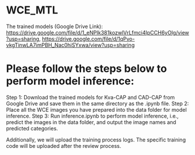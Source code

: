 # WCE_MTL
The trained models (Google Drive Link): https://drive.google.com/file/d/1_eNPIk381kozwlVrLfmci4IpCCH6yOlg/view?usp=sharing, https://drive.google.com/file/d/1qPvo-vkgTinwLA7imPBH_Nac0hiSYxwa/view?usp=sharing
# Please follow the steps below to perform model inference:
Step 1: Download the trained models for Kva-CAP and CAD-CAP from Google Drive and save them in the same directory as the .ipynb file.
Step 2: Place all the WCE images you have prepared into the data folder for model inference.
Step 3: Run inference.ipynb to perform model inference, i.e., predict the images in the data folder, and output the image names and predicted categories.

Additionally, we will upload the training process logs. The specific training code will be uploaded after the review process.
